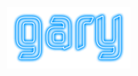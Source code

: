 <p align="center">
  <a href="https://github.com/garygarygg">
    <img src="https://github.com/garygarygg/garygarygg/blob/main/back/gary.png"/></p>
<!--
**garygarygg/garygarygg** is a ✨ _special_ ✨ repository because its `README.md` (this file) appears on your GitHub profile.

Here are some ideas to get you started:

- 🔭 I’m currently working on ...
- 🌱 I’m currently learning ...
- 👯 I’m looking to collaborate on ...
- 🤔 I’m looking for help with ...
- 💬 Ask me about ...
- 📫 How to reach me: ...
- 😄 Pronouns: ...
- ⚡ Fun fact: ...
-->
